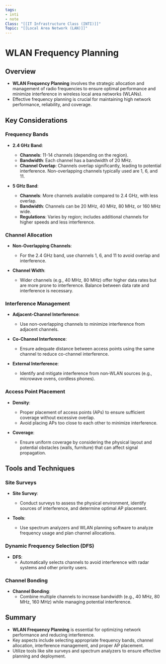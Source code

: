 ```yaml
---
tags:
- inti
- note
Class: "[[IT Infrastructure Class (INTI)]]"
Topic: "[[Local Area Network (LAN)]]"
---
```


# WLAN Frequency Planning

## Overview

- **WLAN Frequency Planning** involves the strategic allocation and management of radio frequencies to ensure optimal performance and minimize interference in wireless local area networks (WLANs).
- Effective frequency planning is crucial for maintaining high network performance, reliability, and coverage.

## Key Considerations

### Frequency Bands

- **2.4 GHz Band**:
  - **Channels**: 11-14 channels (depending on the region).
  - **Bandwidth**: Each channel has a bandwidth of 20 MHz.
  - **Channel Overlap**: Channels overlap significantly, leading to potential interference. Non-overlapping channels typically used are 1, 6, and 11.

- **5 GHz Band**:
  - **Channels**: More channels available compared to 2.4 GHz, with less overlap.
  - **Bandwidth**: Channels can be 20 MHz, 40 MHz, 80 MHz, or 160 MHz wide.
  - **Regulations**: Varies by region; includes additional channels for higher speeds and less interference.

### Channel Allocation

- **Non-Overlapping Channels**:
  - For the 2.4 GHz band, use channels 1, 6, and 11 to avoid overlap and interference.

- **Channel Width**:
  - Wider channels (e.g., 40 MHz, 80 MHz) offer higher data rates but are more prone to interference. Balance between data rate and interference is necessary.

### Interference Management

- **Adjacent-Channel Interference**:
  - Use non-overlapping channels to minimize interference from adjacent channels.

- **Co-Channel Interference**:
  - Ensure adequate distance between access points using the same channel to reduce co-channel interference.

- **External Interference**:
  - Identify and mitigate interference from non-WLAN sources (e.g., microwave ovens, cordless phones).

### Access Point Placement

- **Density**:
  - Proper placement of access points (APs) to ensure sufficient coverage without excessive overlap.
  - Avoid placing APs too close to each other to minimize interference.

- **Coverage**:
  - Ensure uniform coverage by considering the physical layout and potential obstacles (walls, furniture) that can affect signal propagation.

## Tools and Techniques

### Site Surveys

- **Site Survey**:
  - Conduct surveys to assess the physical environment, identify sources of interference, and determine optimal AP placement.

- **Tools**:
  - Use spectrum analyzers and WLAN planning software to analyze frequency usage and plan channel allocations.

### Dynamic Frequency Selection (DFS)

- **DFS**:
  - Automatically selects channels to avoid interference with radar systems and other priority users.

### Channel Bonding

- **Channel Bonding**:
  - Combine multiple channels to increase bandwidth (e.g., 40 MHz, 80 MHz, 160 MHz) while managing potential interference.

## Summary

- **WLAN Frequency Planning** is essential for optimizing network performance and reducing interference.
- Key aspects include selecting appropriate frequency bands, channel allocation, interference management, and proper AP placement.
- Utilize tools like site surveys and spectrum analyzers to ensure effective planning and deployment.


